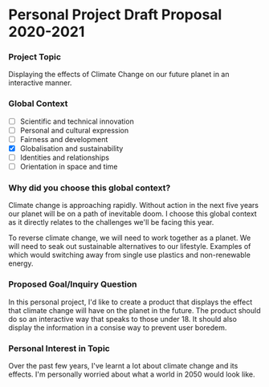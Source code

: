 # Personal Project Draft Proposal 2020-2021

### Project Topic

Displaying the effects of Climate Change on our future planet in an interactive manner.

### Global Context

- [ ] Scientific and technical innovation
- [ ] Personal and cultural expression
- [ ] Fairness and development
- [x] Globalisation and sustainability
- [ ] Identities and relationships
- [ ] Orientation in space and time

### Why did you choose this global context?

Climate change is approaching rapidly. Without action in the next five years our planet will be on a path of inevitable doom. I choose this global context as it directly relates to the challenges we'll be facing this year. 

To reverse climate change, we will need to work together as a planet. We will need to seak out sustainable alternatives to our lifestyle. Examples of which would switching away from single use plastics and non-renewable energy.

### Proposed Goal/Inquiry Question

In this personal project, I'd like to create a product that displays the effect that climate change will have on the planet in the future. The product should do so an interactive way that speaks to those under 18. It should also display the information in a consise way to prevent user boredem. 

### Personal Interest in Topic

Over the past few years, I've learnt a lot about climate change and its effects. I'm personally worried about what a world in 2050 would look like. 
